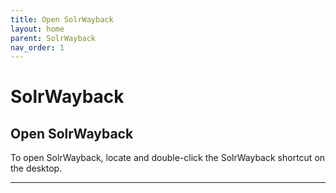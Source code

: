 ```yaml
---
title: Open SolrWayback
layout: home
parent: SolrWayback
nav_order: 1
---
```


# SolrWayback

## Open SolrWayback
To open SolrWayback, locate and double-click the SolrWayback shortcut on the desktop.

----

